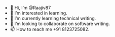 - 👋 Hi, I’m @Raajiv87
- 👀 I’m interested in learning.
- 🌱 I’m currently learning technical writing.
- 💞️ I’m looking to collaborate on software writing.
- 📫 How to reach me +91 8123725082.

<!---
Raajiv87/Raajiv87 is a ✨ special ✨ repository because its `README.md` (this file) appears on your GitHub profile.
You can click the Preview link to take a look at your changes.
--->
